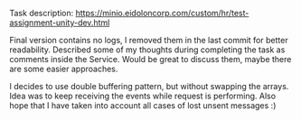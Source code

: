 Task description: https://minio.eidoloncorp.com/custom/hr/test-assignment-unity-dev.html

Final version contains no logs, I removed them in the last commit for better readability. 
Described some of my thoughts during completing the task as comments inside the Service. Would be great to discuss them, maybe there are some easier approaches.

I decides to use double buffering pattern, but without swapping the arrays. Idea was to keep receiving the events while request is performing.
Also hope that I have taken into account all cases of lost unsent messages :)
